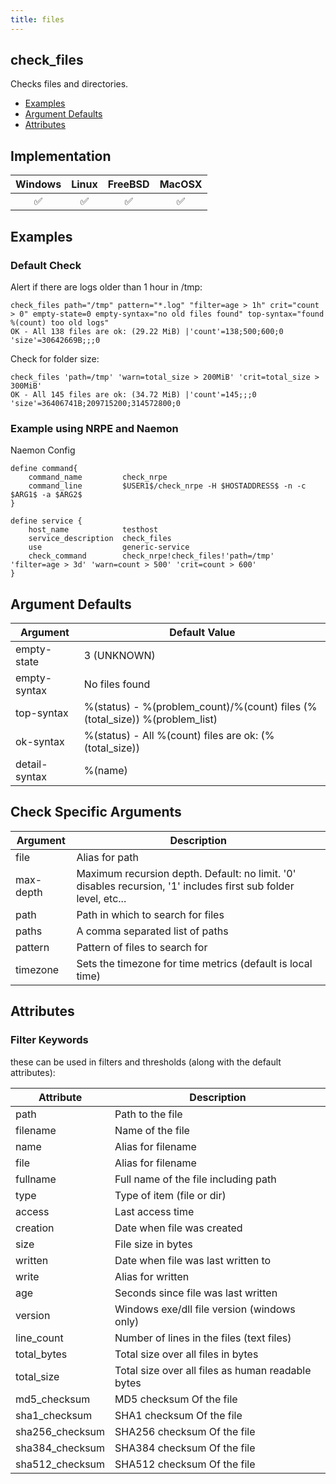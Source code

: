 ```yaml
---
title: files
---
```


## check_files

Checks files and directories.

- [Examples](#examples)
- [Argument Defaults](#argument-defaults)
- [Attributes](#attributes)

## Implementation

| Windows            | Linux              | FreeBSD            | MacOSX             |
|:------------------:|:------------------:|:------------------:|:------------------:|
| :white_check_mark: | :white_check_mark: | :white_check_mark: | :white_check_mark: |

## Examples

### Default Check

Alert if there are logs older than 1 hour in /tmp:

    check_files path="/tmp" pattern="*.log" "filter=age > 1h" crit="count > 0" empty-state=0 empty-syntax="no old files found" top-syntax="found %(count) too old logs"
    OK - All 138 files are ok: (29.22 MiB) |'count'=138;500;600;0 'size'=30642669B;;;0

Check for folder size:

    check_files 'path=/tmp' 'warn=total_size > 200MiB' 'crit=total_size > 300MiB'
    OK - All 145 files are ok: (34.72 MiB) |'count'=145;;;0 'size'=36406741B;209715200;314572800;0

### Example using NRPE and Naemon

Naemon Config

    define command{
        command_name         check_nrpe
        command_line         $USER1$/check_nrpe -H $HOSTADDRESS$ -n -c $ARG1$ -a $ARG2$
    }

    define service {
        host_name            testhost
        service_description  check_files
        use                  generic-service
        check_command        check_nrpe!check_files!'path=/tmp' 'filter=age > 3d' 'warn=count > 500' 'crit=count > 600'
    }

## Argument Defaults

| Argument      | Default Value                                                               |
| ------------- | --------------------------------------------------------------------------- |
| empty-state   | 3 (UNKNOWN)                                                                 |
| empty-syntax  | No files found                                                              |
| top-syntax    | %(status) - %(problem_count)/%(count) files (%(total_size)) %(problem_list) |
| ok-syntax     | %(status) - All %(count) files are ok: (%(total_size))                      |
| detail-syntax | %(name)                                                                     |

## Check Specific Arguments

| Argument  | Description                                                                                               |
| --------- | --------------------------------------------------------------------------------------------------------- |
| file      | Alias for path                                                                                            |
| max-depth | Maximum recursion depth. Default: no limit. '0' disables recursion, '1' includes first sub folder level, etc... |
| path      | Path in which to search for files                                                                         |
| paths     | A comma separated list of paths                                                                           |
| pattern   | Pattern of files to search for                                                                            |
| timezone  | Sets the timezone for time metrics (default is local time)                                                |

## Attributes

### Filter Keywords

these can be used in filters and thresholds (along with the default attributes):

| Attribute       | Description                                       |
|-----------------|---------------------------------------------------|
| path            | Path to the file                                  |
| filename        | Name of the file                                  |
| name            | Alias for filename                                |
| file            | Alias for filename                                |
| fullname        | Full name of the file including path              |
| type            | Type of item (file or dir)                        |
| access          | Last access time                                  |
| creation        | Date when file was created                        |
| size            | File size in bytes                                |
| written         | Date when file was last written to                |
| write           | Alias for written                                 |
| age             | Seconds since file was last written               |
| version         | Windows exe/dll file version (windows only)       |
| line_count      | Number of lines in the files (text files)         |
| total_bytes     | Total size over all files in bytes                |
| total_size      | Total size over all files as human readable bytes |
| md5_checksum    | MD5 checksum Of the file                          |
| sha1_checksum   | SHA1 checksum Of the file                         |
| sha256_checksum | SHA256 checksum Of the file                       |
| sha384_checksum | SHA384 checksum Of the file                       |
| sha512_checksum | SHA512 checksum Of the file                       |
